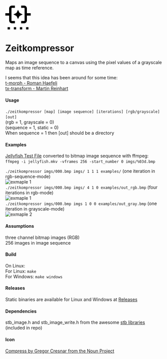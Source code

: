 <p>
  <img src="icon.svg" alt="Icon" width="80"/>
  <h1>Zeitkompressor</h1>
</p>

Maps an image sequence to a canvas using the pixel values of a grayscale map as time reference.

I seems that this idea has been around for some time:<br>
[t-morph - Roman Haefeli](http://www.romanhaefeli.net/projekte/out_of_frame/index.php)<br>
[tx-transform - Martin Reinhart ](http://www.tx-transform.com/Eng/index.html)<br>

#### Usage
`./zeitkompressor [map] [image sequence] [iterations] [rgb/grayscale] [out]`<br>
(rgb = 1, grayscale = 0)<br>
(sequence = 1, static = 0)<br>
When sequence = 1 then [out] should be a directory<br>

#### Examples
[Jellyfish Test File](http://www.jell.yfish.us/)
converted to bitmap image sequence with ffmpeg:<br>
`ffmpeg -i jellyfish.mkv -vframes 256 -start_number 0 imgs/%03d.bmp`

`./zeitkompressor imgs/000.bmp imgs/ 1 1 1 examples/` (one iteration in rgb-sequence-mode)<br>
![exmaple 1](examples/out_rgb_sequence.gif)<br>
`./zeitkompressor imgs/000.bmp imgs/ 4 1 0 examples/out_rgb.bmp` (four iterations in rgb-mode)<br>
![exmaple 1](examples/out_rgb.bmp)<br>
`./zeitkompressor imgs/000.bmp imgs 1 0 0 examples/out_gray.bmp` (one iteration in grayscale-mode)<br>
![exmaple 2](examples/out_gray.bmp)<br>

#### Assumptions
three channel bitmap images (RGB)<br>
256 images in image sequence

#### Build
On Linux:<br>
For Linux: `make`<br>
For Windows: `make windows`

#### Releases
Static binaries are available for Linux and Windows at [Releases](https://github.com/plensch/tempomap/releases)

#### Dependencies
stb_image.h and stb_image_write.h from the awesome [stb libraries](https://github.com/nothings/stb) (included in repo)

#### Icon
[Compress by Gregor Cresnar from the Noun Project](https://thenounproject.com/search/?q=compress&i=3560877)

